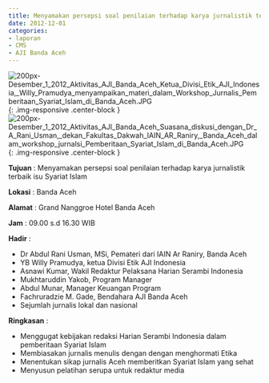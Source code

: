 ```yaml
---
title: Menyamakan persepsi soal penilaian terhadap karya jurnalistik terbaik isu Syariat Islam
date: 2012-12-01
categories:
- laporan
- CMS
- AJI Banda Aceh
---
```


![200px-Desember_1_2012_Aktivitas_AJI_Banda_Aceh_Ketua_Divisi_Etik_AJI_Indonesia,_Willy_Pramudya_menyampaikan_materi_dalam_Workshop_Jurnalis_Pemberitaan_Syariat_Islam_di_Banda_Aceh.JPG](/uploads/200px-Desember_1_2012_Aktivitas_AJI_Banda_Aceh_Ketua_Divisi_Etik_AJI_Indonesia,_Willy_Pramudya_menyampaikan_materi_dalam_Workshop_Jurnalis_Pemberitaan_Syariat_Islam_di_Banda_Aceh.JPG){: .img-responsive .center-block }
![200px-Desember_1_2012_Aktivitas_AJI_Banda_Aceh_Suasana_diskusi_dengan_Dr_A_Rani_Usman,_dekan_Fakultas_Dakwah_IAIN_AR_Raniry,_Banda_Aceh_dalam_workshop_jurnalsi_Pemberitaan_Syariat_Islam_di_Banda_Aceh.JPG](/uploads/200px-Desember_1_2012_Aktivitas_AJI_Banda_Aceh_Suasana_diskusi_dengan_Dr_A_Rani_Usman,_dekan_Fakultas_Dakwah_IAIN_AR_Raniry,_Banda_Aceh_dalam_workshop_jurnalsi_Pemberitaan_Syariat_Islam_di_Banda_Aceh.JPG){: .img-responsive .center-block }

**Tujuan** : Menyamakan persepsi soal penilaian terhadap karya jurnalistik terbaik isu Syariat Islam

**Lokasi** : Banda Aceh

**Alamat** : Grand Nanggroe Hotel Banda Aceh

**Jam** : 09.00 s.d 16.30  WIB 

**Hadir** : 
* Dr Abdul Rani Usman, MSi, Pemateri dari IAIN Ar Raniry, Banda Aceh
* YB Willy Pramudya, ketua Divisi Etik AJI Indonesia
* Asnawi Kumar, Wakil Redaktur Pelaksana Harian Serambi Indonesia
* Mukhtaruddin Yakob, Program Manager 
* Abdul Munar, Manager Keuangan Program
* Fachruradzie M. Gade, Bendahara AJI Banda Aceh
* Sejumlah jurnalis lokal dan nasional

**Ringkasan** : 
* Menggugat kebijakan redaksi Harian Serambi Indonesia dalam pemberitaan Syariat Islam
* Membiasakan jurnalis menulis dengan dengan menghormati Etika
* Menentukan sikap jurnalis Aceh memberitkan Syariat Islam yang sehat
* Menyusun pelatihan serupa untuk redaktur media
